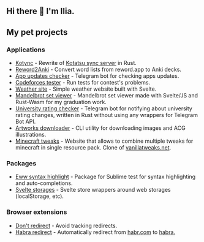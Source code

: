 ## Hi there 👋 I'm Ilia.

## My pet projects

### Applications

- [Kotync](https://github.com/istudyatuni/kotync) - Rewrite of [Kotatsu sync server](https://github.com/KotatsuApp/kotatsu-syncserver) in Rust.
- [Reword2Anki](https://github.com/istudyatuni/rewordapp2anki) - Convert word lists from reword.app to Anki decks.
- [App updates checker](https://github.com/istudyatuni/app-pulse-bot) - Telegram bot for checking apps updates.
- [Codeforces tester](https://github.com/istudyatuni/codeforces-tester) - Run tests for contest's problems.
- [Weather site](https://github.com/istudyatuni/weather-site) - Simple weather website built with Svelte.
- [Mandelbrot set viewer](https://github.com/istudyatuni/mandelbrot) - Mandelbrot set viewer made with Svelte/JS and Rust-Wasm for my graduation work.
- [University rating checker](https://github.com/istudyatuni/uni-rating-checker) - Telegram bot for notifying about university rating changes, written in Rust without using any wrappers for Telegram Bot API.
- [Artworks downloader](https://github.com/istudyatuni/artworks-downloader) - CLI utility for downloading images and ACG illustrations.
- [Minecraft tweaks](https://github.com/minetower/minecraft-tweaks) - Website that allows to combine multiple tweaks for minecraft in single resource pack. Clone of [vanillatweaks.net](https://vanillatweaks.net).

### Packages

- [Eww syntax highlight](https://github.com/istudyatuni/eww-syntax-highlight) - Package for Sublime test for syntax highlighting and auto-completions.
- [Svelte storages](https://github.com/istudyatuni/svelte-storages) - Svelte store wrappers around web storages (localStorage, etc).

### Browser extensions

- [Don't redirect](https://github.com/istudyatuni/dont-redirect) - Avoid tracking redirects.
- [Habra redirect](https://github.com/istudyatuni/habra-redirect) - Automatically redirect from [habr.com](https://habr.com) to [habra.](https://geekr.vercel.app)
